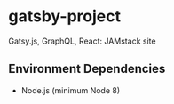 # gatsby-project
Gatsy.js, GraphQL, React: JAMstack site

## Environment Dependencies

- Node.js (minimum Node 8)
